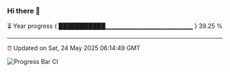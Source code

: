 ### Hi there 👋

⏳ Year progress { ███████████▁▁▁▁▁▁▁▁▁▁▁▁▁▁▁▁▁▁▁ } 39.25 %

---

⏰ Updated on Sat, 24 May 2025 06:14:49 GMT

![Progress Bar CI](https://github.com/Shyam-Makwana/GitHub-Actions-Demo/workflows/Progress%20Bar%20CI/badge.svg)
